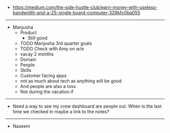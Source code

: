 - https://medium.com/the-side-hustle-club/earn-money-with-useless-bandwidth-and-a-25-single-board-computer-329bfc0ba055
- ---
- Manjusha
	- Product
		- Still good
	- TODO Manjusha 3rd quarter goals
	- TODO Check with Amy on w/e
	- vacay 2 months
	- Domain
	- People
	- Skills
	- Customer facing apps
	- not as much about tech as anything will be good
	- And people are also a toss
	- Not during the vacation if
- ---
- Need a way to see my crew dashboard are people out. When is the last time we checked in maybe a link to the notes?
- ---
- Naseem